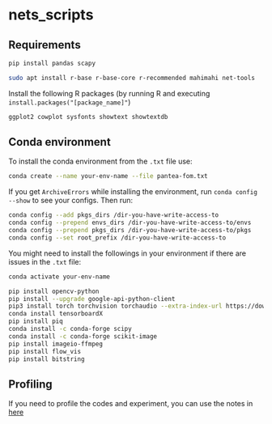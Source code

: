# nets_scripts

## Requirements
```bash
pip install pandas scapy
```

```bash
sudo apt install r-base r-base-core r-recommended mahimahi net-tools
```

Install the following R packages (by running R and executing `install.packages("[package_name]"`)
```bash
ggplot2 cowplot sysfonts showtext showtextdb
```

## Conda environment
To install the conda environment from the `.txt` file use:

```bash
conda create --name your-env-name --file pantea-fom.txt
```

If you get `ArchiveErrors` while installing the environment, run `conda config --show` to see your configs. Then run:
```bash
conda config --add pkgs_dirs /dir-you-have-write-access-to
conda config --prepend envs_dirs /dir-you-have-write-access-to/envs
conda config --prepend pkgs_dirs /dir-you-have-write-access-to/pkgs
conda config --set root_prefix /dir-you-have-write-access-to
```

You might need to install the followings in your environment if there are issues in the `.txt` file:
```bash
conda activate your-env-name

pip install opencv-python
pip install --upgrade google-api-python-client
pip3 install torch torchvision torchaudio --extra-index-url https://download.pytorch.org/whl/cu113
conda install tensorboardX
pip install piq
conda install -c conda-forge scipy 
conda install -c conda-forge scikit-image
pip install imageio-ffmpeg
pip install flow_vis
pip install bitstring
```

## Profiling

If you need to profile the codes and experiment, you can use the notes in [here](https://docs.google.com/document/d/1eoKbvsJqGzWpVhIgzSxBhVUblqyBeDmsyUrHWP6sKrA/edit?usp=sharing)
